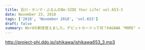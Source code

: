 ```yaml
---
title: 石川・ホンマ・ぶるんのBe-SIDE Your Life! vol.653-3
date: November 23, 2018
tags: ['2018', 'November 2018', 'vol.653']
draft: false
summary: Wordの新技覚えました。デビットカードって何？KAGAWA "MORE" »
---
```


http://project-phi.ddo.jp/ishikawa/ishikawa653_3.mp3
